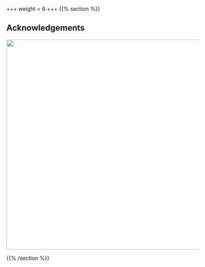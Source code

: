 
+++
weight = 6
+++
{{% section %}}

## Acknowledgements

<img src="images/iqbal_lab.png"  height="550" width="700" style="border: none;">

{{% /section %}}
